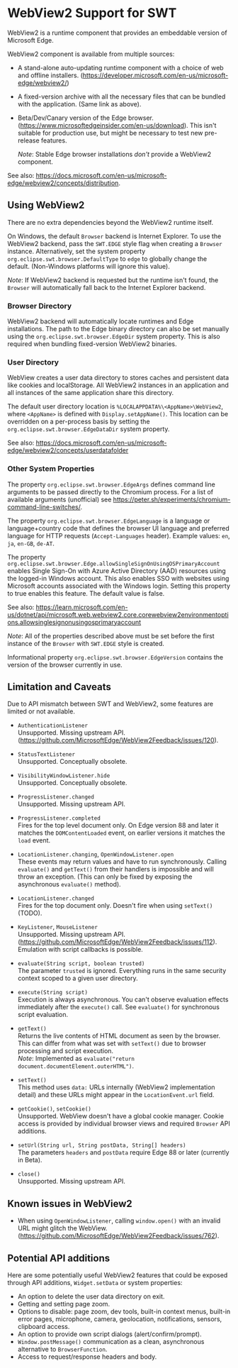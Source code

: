 # WebView2 Support for SWT

WebView2 is a runtime component that provides an embeddable version of
Microsoft Edge.

WebView2 component is available from multiple sources:

* A stand-alone auto-updating runtime component with a choice of
  web and offline installers.
  (https://developer.microsoft.com/en-us/microsoft-edge/webview2/)

* A fixed-version archive with all the necessary files that can be bundled
  with the application.
  (Same link as above).

* Beta/Dev/Canary version of the Edge browser.
  (https://www.microsoftedgeinsider.com/en-us/download). This isn't suitable
  for production use, but might be necessary to test new pre-release
  features.

  _Note_: Stable Edge browser installations *don't* provide a WebView2 component.

See also: https://docs.microsoft.com/en-us/microsoft-edge/webview2/concepts/distribution.

## Using WebView2

There are no extra dependencies beyond the WebView2 runtime itself.

On Windows, the default `Browser` backend is Internet Explorer.
To use the WebView2 backend, pass the `SWT.EDGE` style flag when creating
a `Browser` instance. Alternatively, set the system property
`org.eclipse.swt.browser.DefaultType` to `edge` to globally change the
default. (Non-Windows platforms will ignore this value).

_Note_: If WebView2 backend is requested but the runtime isn't found,
the `Browser` will automatically fall back to the Internet Explorer backend.

### Browser Directory

WebView2 backend will automatically locate runtimes and Edge installations.
The path to the Edge binary directory can also be set manually using the
`org.eclipse.swt.browser.EdgeDir` system property. This is also
required when bundling fixed-version WebView2 binaries.

### User Directory

WebView creates a user data directory to stores caches and
persistent data like cookies and localStorage. All WebView2 instances in
an application and all instances of the same application share this directory.

The default user directory location is `%LOCALAPPDATA%\<AppName>\WebView2`,
where `<AppName>` is defined with `Display.setAppName()`. This location can
be overridden on a per-process basis by setting the
`org.eclipse.swt.browser.EdgeDataDir` system property.

See also: https://docs.microsoft.com/en-us/microsoft-edge/webview2/concepts/userdatafolder

### Other System Properties

The property `org.eclipse.swt.browser.EdgeArgs` defines command line
arguments to be passed directly to the Chromium process.
For a list of available arguments (unofficial) see
https://peter.sh/experiments/chromium-command-line-switches/.

The property `org.eclipse.swt.browser.EdgeLanguage` is a language or
language+country code that defines the browser UI language and preferred
language for HTTP requests (`Accept-Languages` header).
Example values: `en`, `ja`, `en-GB`, `de-AT`.

The property `org.eclipse.swt.browser.Edge.allowSingleSignOnUsingOSPrimaryAccount` enables Single Sign-On with Azure Active Directory (AAD) resources using the logged-in Windows account. This also enables SSO with websites using Microsoft accounts associated with the Windows login. Setting this property to true enables this feature. The default value is false.

See also: https://learn.microsoft.com/en-us/dotnet/api/microsoft.web.webview2.core.corewebview2environmentoptions.allowsinglesignonusingosprimaryaccount

_Note_: All of the properties described above must be set before the first
instance of the `Browser` with `SWT.EDGE` style is created.

Informational property `org.eclipse.swt.browser.EdgeVersion` contains the
version of the browser currently in use.

## Limitation and Caveats

Due to API mismatch between SWT and WebView2, some features are limited or
not available.

* `AuthenticationListener`<br/>
  Unsupported. Missing upstream API.
  (https://github.com/MicrosoftEdge/WebView2Feedback/issues/120).

* `StatusTextListener`<br/>
  Unsupported. Conceptually obsolete.

* `VisibilityWindowListener.hide`<br/>
  Unsupported. Conceptually obsolete.

* `ProgressListener.changed`<br/>
  Unsupported. Missing upstream API.

* `ProgressListener.completed`<br/>
  Fires for the top level document only.
  On Edge version 88 and later it matches the `DOMContentLoaded` event, on earlier
  versions it matches the `load` event.

* `LocationListener.changing`, `OpenWindowListener.open`<br/>
  These events may return values and have to run synchronously.
  Calling `evaluate()` and `getText()` from their handlers is impossible
  and will throw an exception.
  (This can only be fixed by exposing the asynchronous `evaluate()` method).

* `LocationListener.changed`<br/>
  Fires for the top document only. Doesn't fire when using `setText()` (TODO).

* `KeyListener`, `MouseListener`<br/>
  Unsupported. Missing upstream API.
  (https://github.com/MicrosoftEdge/WebView2Feedback/issues/112).
  Emulation with script callbacks is possible.

* `evaluate(String script, boolean trusted)`<br/>
  The parameter `trusted` is ignored. Everything runs in the same security
  context scoped to a given user directory.

* `execute(String script)`<br/>
  Execution is always asynchronous. You can't observe evaluation effects
  immediately after the `execute()` call. See `evaluate()` for synchronous
  script evaluation.

* `getText()`<br/>
  Returns the live contents of HTML document as seen by the browser.
  This can differ from what was set with `setText()` due to browser processing
  and script execution.<br/>
  _Note_: Implemented as `evaluate("return document.documentElement.outerHTML")`.

* `setText()`<br/>
  This method uses `data:` URLs internally (WebView2 implementation detail)
  and these URLs might appear in the `LocationEvent.url` field.

* `getCookie()`, `setCookie()`<br/>
  Unsupported. WebView doesn't have a global cookie manager. Cookie access
  is provided by individual browser views and required `Browser` API additions.

* `setUrl(String url, String postData, String[] headers)`<br/>
  The parameters `headers` and `postData` require Edge 88 or later
  (currently in Beta).

* `close()`<br/>
  Unsupported. Missing upstream API.

## Known issues in WebView2

* When using `OpenWindowListener`, calling `window.open()` with an invalid URL
  might glitch the WebView.
  (https://github.com/MicrosoftEdge/WebView2Feedback/issues/762).

## Potential API additions

Here are some potentially useful WebView2 features that could be exposed through
API additions, `Widget.setData` or system properties:

* An option to delete the user data directory on exit.
* Getting and setting page zoom.
* Options to disable: page zoom, dev tools, built-in context menus,
  built-in error pages, microphone, camera, geolocation, notifications, sensors,
  clipboard access.
* An option to provide own script dialogs (alert/confirm/prompt).
* `Window.postMessage()` communication as a clean, asynchronous alternative
  to `BrowserFunction`.
* Access to request/response headers and body.
